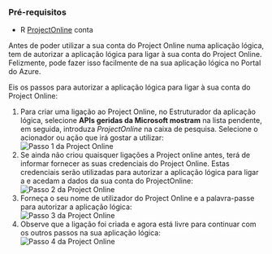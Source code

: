 ### <a name="prerequisites"></a>Pré-requisitos
* R [ProjectOnline](https://products.office.com/Project/project-online-with-project-for-office-365) conta 

Antes de poder utilizar a sua conta do Project Online numa aplicação lógica, tem de autorizar a aplicação lógica para ligar à sua conta do Project Online. Felizmente, pode fazer isso facilmente de na sua aplicação lógica no Portal do Azure. 

Eis os passos para autorizar a aplicação lógica para ligar à sua conta do Project Online:

1. Para criar uma ligação ao Project Online, no Estruturador da aplicação lógica, selecione **APIs geridas da Microsoft mostram** na lista pendente, em seguida, introduza *ProjectOnline* na caixa de pesquisa. Selecione o acionador ou ação que irá gostar a utilizar:  
   ![Passo 1 da Project Online](./media/connectors-create-api-projectonline/projectonline-1.png)
2. Se ainda não criou quaisquer ligações a Project online antes, terá de informar fornecer as suas credenciais do Project Online. Estas credenciais serão utilizadas para autorizar a aplicação lógica para ligar a e acedam a dados da sua conta do ProjectOnline:  
   ![Passo 2 da Project Online](./media/connectors-create-api-projectonline/projectonline-2.png)
3. Forneça o seu nome de utilizador do Project Online e a palavra-passe para autorizar a aplicação lógica:  
   ![Passo 3 da Project Online](./media/connectors-create-api-projectonline/projectonline-3.png)   
4. Observe que a ligação foi criada e agora está livre para continuar com os outros passos na sua aplicação lógica:  
   ![Passo 4 da Project Online](./media/connectors-create-api-projectonline/projectonline-4.png)   

